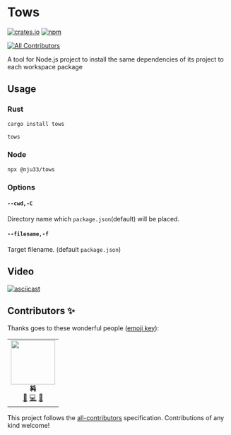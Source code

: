 # Tows

[![crates.io](https://badgen.net/crates/v/tows)](https://crates.io/crates/tows)
[![npm](https://badgen.net/npm/v/@nju33/tows)](https://www.npmjs.com/package/@nju33/tows)

<!-- ALL-CONTRIBUTORS-BADGE:START - Do not remove or modify this section -->
[![All Contributors](https://img.shields.io/badge/all_contributors-1-orange.svg?style=flat-square)](#contributors-)
<!-- ALL-CONTRIBUTORS-BADGE:END -->

A tool for Node.js project to install the same dependencies of its project to each workspace package

## Usage

### Rust

```bash
cargo install tows

tows
```

### Node

```bash
npx @nju33/tows
```

### Options

#### `--cwd,-C`

Directory name which `package.json`(default) will be placed.

#### `--filename,-f`

Target filename. (default `package.json`)

## Video

[![asciicast](https://asciinema.org/a/311174.svg)](https://asciinema.org/a/311174)

## Contributors ✨

Thanks goes to these wonderful people ([emoji key](https://allcontributors.org/docs/en/emoji-key)):

<!-- ALL-CONTRIBUTORS-LIST:START - Do not remove or modify this section -->
<!-- prettier-ignore-start -->
<!-- markdownlint-disable -->
<table>
  <tr>
    <td align="center"><a href="https://nju33.com/"><img src="https://avatars2.githubusercontent.com/u/15901038?v=4" width="100px;" alt=""/><br /><sub><b>純</b></sub></a><br /><a href="https://github.com/nju33/tows/commits?author=nju33" title="Documentation">📖</a> <a href="https://github.com/nju33/tows/commits?author=nju33" title="Code">💻</a> <a href="https://github.com/nju33/tows/pulls?q=is%3Apr+reviewed-by%3Anju33" title="Reviewed Pull Requests">👀</a></td>
  </tr>
</table>

<!-- markdownlint-enable -->
<!-- prettier-ignore-end -->
<!-- ALL-CONTRIBUTORS-LIST:END -->

This project follows the [all-contributors](https://github.com/all-contributors/all-contributors) specification. Contributions of any kind welcome!
